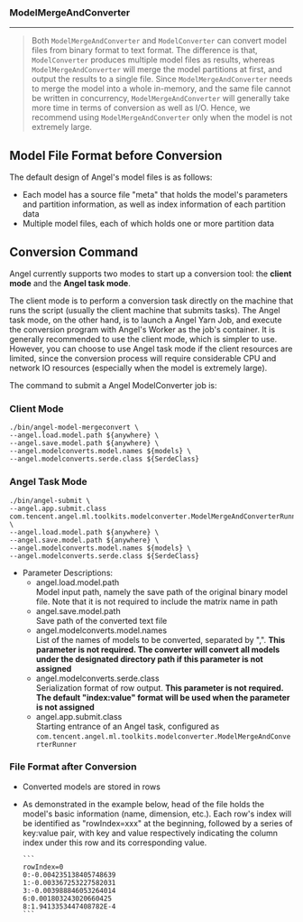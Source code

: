 ### ModelMergeAndConverter

---

> Both `ModelMergeAndConverter` and `ModelConverter` can convert model files from binary format to text format. The difference is that,  `ModelConverter` produces multiple model files as results, whereas `ModelMergeAndConverter` will merge the model partitions at first, and output the results to a single file. Since `ModelMergeAndConverter` needs to merge the model into a whole in-memory, and the same file cannot be written in concurrency, `ModelMergeAndConverter` will generally take more time in terms of conversion as well as I/O. Hence, we recommend using `ModelMergeAndConverter` only when the model is not extremely large.

## Model File Format before Conversion

The default design of Angel's model files is as follows:

* Each model has a source file "meta" that holds the model's parameters and partition information, as well as index information of each partition data
* Multiple model files, each of which holds one or more partition data

## Conversion Command
Angel currently supports two modes to start up a conversion tool: the **client mode** and the **Angel task mode**.

The client mode is to perform a conversion task directly on the machine that runs the script (usually the client machine that submits tasks). The Angel task mode, on the other hand, is to launch a Angel Yarn Job, and execute the conversion program with Angel's Worker as the job's container. It is generally recommended to use the client mode, which is simpler to use. However, you can choose to use Angel task mode if the client resources are limited, since the conversion process will require considerable CPU and network IO resources (especially when the model is extremely large).

The command to submit a Angel ModelConverter job is:

### Client Mode

```bsh
./bin/angel-model-mergeconvert \
--angel.load.model.path ${anywhere} \
--angel.save.model.path ${anywhere} \
--angel.modelconverts.model.names ${models} \
--angel.modelconverts.serde.class ${SerdeClass}
```
### Angel Task Mode
```bsh
./bin/angel-submit \
--angel.app.submit.class com.tencent.angel.ml.toolkits.modelconverter.ModelMergeAndConverterRunner \
--angel.load.model.path ${anywhere} \
--angel.save.model.path ${anywhere} \
--angel.modelconverts.model.names ${models} \
--angel.modelconverts.serde.class ${SerdeClass}
```

* Parameter Descriptions:
    * angel.load.model.path  
      Model input path, namely the save path of the original binary model file. Note that it is not required to include the matrix name in path
    * angel.save.model.path   
      Save path of the converted text file
    * angel.modelconverts.model.names   
      List of the names of models to be converted, separated by ",". **This parameter is not required. The converter will convert all models under the designated directory path if this parameter is not assigned**
    * angel.modelconverts.serde.class    
      Serialization format of row output. **This parameter is not required. The default "index:value" format will be used when the parameter is not assigned**
    * angel.app.submit.class    
      Starting entrance of an Angel task, configured as `com.tencent.angel.ml.toolkits.modelconverter.ModelMergeAndConverterRunner`

### File Format after Conversion

* Converted models are stored in rows

* As demonstrated in the example below, head of the file holds the model's basic information (name, dimension, etc.). Each row's index will be identified as "rowIndex=xxx" at the beginning, followed by a series of key:value pair, with key and value respectively indicating the column index under this row and its corresponding value.

    ```
    ​```
    rowIndex=0
    0:-0.004235138405748639
    1:-0.003367253227582031
    3:-0.003988846053264014
    6:0.001803243020660425
    8:1.9413353447408782E-4
    ​```
    ```


